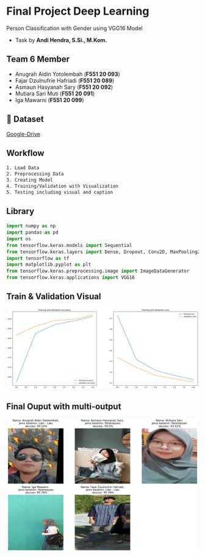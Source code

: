 
# Final Project Deep Learning
Person Classification with Gender using VGG16 Model
- Task by <b>Andi Hendra, S.Si., M.Kom.</b>


## Team 6 Member

- Anugrah Aidin Yotolembah (<b>F551 20 093</b>)
- Fajar Dzulnufrie Hafriadi (<b>F551 20 089</b>)
- Asmaun Hasyanah Sary (<b>F551 20 092</b>)
- Mutiara Sari Muti (<b>F551 20 091</b>)
- Iga Mawarni (<b>F551 20 099</b>)

## 🔗 Dataset
[Google-Drive](https://drive.google.com/drive/folders/1nJxZKzr_mIxRbbQxulk503rwWRHIWUnU?usp=sharing)



## Workflow

    1. Load Data
    2. Preprocessing Data
    3. Creating Model
    4. Training/Validation with Visualization
    5. Testing including visual and caption

    
## Library

```python
import numpy as np
import pandas as pd
import os
from tensorflow.keras.models import Sequential
from tensorflow.keras.layers import Dense, Dropout, Conv2D, MaxPooling2D, Flatten
import tensorflow as tf
import matplotlib.pyplot as plt
from tensorflow.keras.preprocessing.image import ImageDataGenerator
from tensorflow.keras.applications import VGG16
```
## Train & Validation Visual

<img src="output.png" >

## Final Ouput with multi-output

<img src="final-output.png" >
